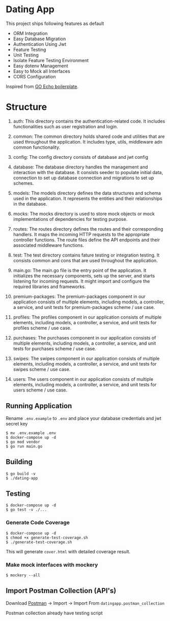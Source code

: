 # Dating App

This project ships following features as default
* ORM Integration
* Easy Database Migration
* Authentication Using Jwt
* Feature Testing
* Unit Testing
* Isolate Feature Testing Environment
* Easy dotenv Management
* Easy to Mock all Interfaces
* CORS Configuration

 Inspired from [GO Echo boilerplate](https://github.com/triaton/go-echo-boilerplate).


# Structure

1. auth: This directory contains the authentication-related code. It includes functionalities such as user registration and login.

2. common: The common directory holds shared code and utilities that are used throughout the application. It includes type, utils, middleware adn common functionality.

3. config: The config directory consists of database and jwt config

4. database: The database directory handles the management and interaction with the database. It consists seeder to populate initial data, connection to set up database connection and migrations to set up schemes.

5. models: The models directory defines the data structures and schema used in the application. It represents the entities and their relationships in the database.

6. mocks: The mocks directory is used to store mock objects or mock implementations of dependencies for testing purpose.

7. routes: The routes directory defines the routes and their corresponding handlers. It maps the incoming HTTP requests to the appropriate controller functions. The route files define the API endpoints and their associated middleware functions.

8. test: The test directory contains fature testing or integration testing. It consists common and cons that are used throughout the application.

9. main.go: The main.go file is the entry point of the application. It initializes the necessary components, sets up the server, and starts listening for incoming requests. It might import and configure the required libraries and frameworks.
    
10. premium-packages: The premium-packages component in our application consists of multiple elements, including models, a controller, a service, and unit tests for premium-packages scheme / use case.

11. profiles: The profiles component in our application consists of multiple elements, including models, a controller, a service, and unit tests for profiles scheme / use case.

12. purchases: The purchases component in our application consists of multiple elements, including models, a controller, a service, and unit tests for purchases scheme / use case.

13. swipes: The swipes component in our application consists of multiple elements, including models, a controller, a service, and unit tests for swipes scheme / use case.

14. users: The users component in our application consists of multiple elements, including models, a controller, a service, and unit tests for users scheme / use case.
    

## Running Application

Rename `.env.example` to `.env` and place your database credentials and jwt secret key

```
$ mv .env.example .env
$ docker-compose up -d
$ go mod vendor
$ go run main.go
```

## Building

```
$ go build -v
$ ./dating-app
```

## Testing

```
$ docker-compose up -d
$ go test -v ./...
```

### Generate Code Coverage

```
$ docker-compose up -d
$ chmod +x generate-test-coverage.sh
$ ./generate-test-coverage.sh
```
This will generate `cover.html` with detailed coverage result.

### Make mock interfaces with mockery
```
$ mockery --all
```

## Import Postman Collection (API's)

Download [Postman](https://www.getpostman.com/) -> Import -> Import From `datingapp.postman_collection`

Postman collection already have testing script

